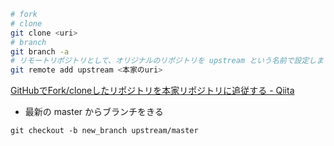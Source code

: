 
```bash
# fork
# clone
git clone <uri>
# branch
git branch -a
# リモートリポジトリとして、オリジナルのリポジトリを upstream という名前で設定します。
git remote add upstream <本家のuri>
```

[GitHubでFork/cloneしたリポジトリを本家リポジトリに追従する - Qiita](https://qiita.com/xtetsuji/items/555a1ef19ed21ee42873)


- 最新の master からブランチをきる
```
git checkout -b new_branch upstream/master
```
